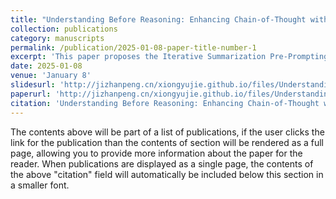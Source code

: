 ```yaml
---
title: "Understanding Before Reasoning: Enhancing Chain-of-Thought with Iterative Summarization Pre-Prompting"
collection: publications
category: manuscripts
permalink: /publication/2025-01-08-paper-title-number-1
excerpt: 'This paper proposes the Iterative Summarization Pre-Prompting (ISP²) method, which enhances the complex reasoning capabilities of large language models by adaptively extracting candidate information, rating the reliability of information pairs, and performing iterative summarization. Experiments show that this method can significantly improve model performance. Additionally, the paper analyzes the summarization steps and error sources of ISP².'
date: 2025-01-08
venue: 'January 8'
slidesurl: 'http://jizhanpeng.cn/xiongyujie.github.io/files/Understanding_Before_Reasoning_Enhancing_Chain-of-Thought_with_Iterative_Summarization_Pre-Prompting.pdf'
paperurl: 'http://jizhanpeng.cn/xiongyujie.github.io/files/Understanding_Before_Reasoning_Enhancing_Chain-of-Thought_with_Iterative_Summarization_Pre-Prompting.pdf'
citation: 'Understanding Before Reasoning: Enhancing Chain-of-Thought with Iterative Summarization Pre-Prompting, D.-H. Zhu, Y.-J. Xiong*, J.-C. Zhang, X.-J. Xie, C.-M. Xia, arxiv preprint, arxiv:2501.04341 (2025)'
---
```


The contents above will be part of a list of publications, if the user clicks the link for the publication than the contents of section will be rendered as a full page, allowing you to provide more information about the paper for the reader. When publications are displayed as a single page, the contents of the above "citation" field will automatically be included below this section in a smaller font.
